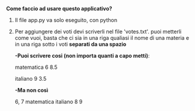 **Come faccio ad usare questo applicativo?**

1. Il file app.py va solo eseguito, con python
2. Per aggiungere dei voti devi scriverli nel 
	 file 'votes.txt'. puoi metterli come vuoi, 
	 basta che ci sia in una riga qualiasi il 
	 nome di una materia e in una riga sotto 
	 i voti __separati da una spazio__

	 __-Puoi scrivere cosi (non importa quanti a capo metti)__:

	 matematica 
	 6 8.5

	 italiano
	 9 3.5


	 __-Ma **non** così__

	 6, 7
	 matematica
	 italiano 8 9

